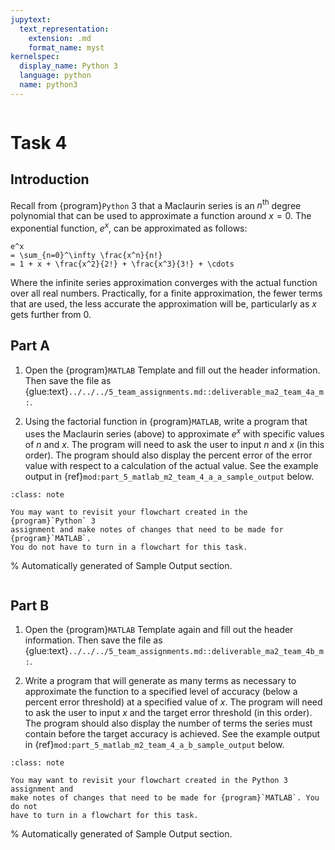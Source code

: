 ```yaml
---
jupytext:
  text_representation:
    extension: .md
    format_name: myst
kernelspec:
  display_name: Python 3
  language: python
  name: python3
---
```

```{include} /macros.md
```

# Task 4

## Introduction 

Recall from {program}`Python` 3 that a Maclaurin series is an $n^\text{th}$
degree polynomial that can be used to approximate a function around $x = 0$.
The exponential function, $e^x$, can be approximated as follows: 

```{math}
e^x
= \sum_{n=0}^\infty \frac{x^n}{n!}
= 1 + x + \frac{x^2}{2!} + \frac{x^3}{3!} + \cdots
```

Where the infinite series approximation converges with the actual function over
all real numbers.  Practically, for a finite approximation, the fewer terms that
are used, the less accurate the approximation will be, particularly as $x$ gets
further from $0$.  


## Part A

1. Open the {program}`MATLAB` Template and fill out the header information. Then
   save the file as {glue:text}`../../../5_team_assignments.md::deliverable_ma2_team_4a_m:`.

2. Using the factorial function in {program}`MATLAB`, write a program that uses
   the Maclaurin series (above) to approximate $e^x$ with specific values of $n$
   and $x$. The program will need to ask the user to input $n$ and $x$ (in this
   order).  The program should also display the percent error of the error value
   with respect to a calculation of the actual value. See the example output in
   {ref}`mod:part_5_matlab_m2_team_4_a_a_sample_output` below.

```{admonition} Note
:class: note

You may want to revisit your flowchart created in the {program}`Python` 3
assignment and make notes of changes that need to be made for {program}`MATLAB`.
You do not have to turn in a flowchart for this task. 
```

% Automatically generated of Sample Output section.
```{include} /_build/intermediate/Part_5_MATLAB/M2/tasks/team_4/a/a_sample_output.md
```


## Part B

1. Open the {program}`MATLAB` Template again and fill out the header
   information. Then save the file as
   {glue:text}`../../../5_team_assignments.md::deliverable_ma2_team_4b_m:`.


2. Write a program that will generate as many terms as necessary to approximate
   the function to a specified level of accuracy (below a percent error
   threshold) at a specified value of $x$. The program will need to ask the user
   to input $x$ and the target error threshold (in this order). The program
   should also display the number of terms the series must contain before the
   target accuracy is achieved. See the example output in
   {ref}`mod:part_5_matlab_m2_team_4_a_b_sample_output` below.
   
```{admonition} Note
:class: note

You may want to revisit your flowchart created in the Python 3 assignment and
make notes of changes that need to be made for {program}`MATLAB`. You do not
have to turn in a flowchart for this task. 
```

% Automatically generated of Sample Output section.
```{include} /_build/intermediate/Part_5_MATLAB/M2/tasks/team_4/a/b_sample_output.md
```